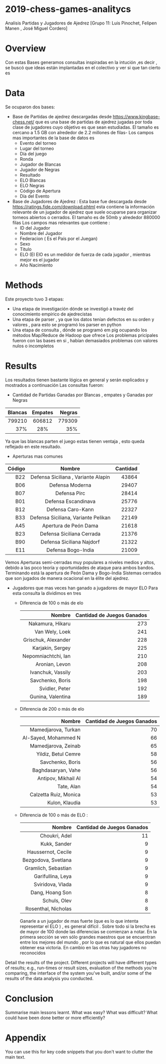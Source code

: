 # 2019-chess-games-analitycs
Analisis Partidas y Jugadores de Ajedrez [Grupo 11: Luis Pinochet, Felipen Manen , José Miguel Cordero]
# Overview
Con estas Bases generamos consultas inspiradas en la intución ,es decir , se buscó que ideas están implantadas en el colectivo y ver si que tan cierto es

# Data

Se ocuparon dos bases:
* Base de Partidas de ajedrez descargadas desde https://www.kingbase-chess.net/ que es una base de partidas de ajedrez jugadas por toda clase de jugadores cuyo objetivo es que sean estudiadas.
El tamaño es cercano a 1.5 GB con alrededor de 2.2 millones de filas-
Los campos mas importantes de la base de datos es 
  * Evento del torneo 
  * Lugar del torneo
  * Día del juego 
  * Ronda 
  * Jugador de Blancas 
  * Jugador de Negras 
  * Resultado
  * ELO Blancas
  * ELO Negras 
  * Código de Apertura 
  * Día del Evento
*  Base de Jugadores de Ajedrez :
 Esta base fue descargada desde https://ratings.fide.com/download.phtml  esta contiene la información relevante de un jugador de ajedrez que suele ocuparse para organizar torneos abiertos o cerrados.
El tamaño es de 50mb y alrededor 880000 filas
 Los campos mas relevantes que contiene :
    * ID del Jugador
    * Nombre del Jugador
    * Federacion ( Es el País por el Juegan)
    * Sexo
    * Titulo 
    * ELO (El ElO es un medidor de fuerza de cada jugador , mientras  mejor es el jugador 
    * Año Nacimiento 
 
   

# Methods

Este proyecto tuvo 3 etapas:
  * Una etapa de investigación dónde se investigó a travéz del conocimiento empírico de ajedrecistas
  * Una etapa de parser , ya que los datos tenían defectos en su orden y valores , para esto se programó los parser en python
  * Una etapa de consulta , dónde se programó em pig ocupando los métodos Map/Reduce  de Hadoop que ofrece
  Los problemas pricipales fueron con las bases en si , habían demasiados problemas con valores nulos o incompletos
  
# Results

Los resultados tienen bastante lógica en general y serán explicados y mostrados a continuación
Las consultas fueron:
* Cantidad de Partidas Ganadas por Blancas , empates y Ganadas por Negras

| Blancas  |      Empates  | Negras|
|---------:|:-------------:|------:|
| 799210   |  606812       | 779309|
| 37%      |    28%        |   35% |

Ya que las blancas parten el juego estas tienen ventaja , esto queda reflejado en este resultado.
* Aperturas mas comunes 

| Código   |      Nombre   | Cantidad|
|---------:|:-------------:|--------:|
| B22      |Defensa Siciliana , Variante Alapin               | 43864   |           
| B06      |Defensa Moderna               |29407         |           
| B07      |Defensa Pirc              |28414         |           
| B01      |Defensa Escandinava               |25776         |           
| B12      |Defensa Caro-Kann               |22327         |           
| B33      |Defensa Siciliana, Variante Pelikan               |22149         |        
| A45      |Apertura de Peón Dama               |21618         |           
| B23      |Defensa Siciliana Cerrada               | 21376        |           
| B90      |Defensa Siciliana Najdorf               |21322         |           
| E11      |Defensa Bogo-India               | 21009        |           

Vemos Aperturas semi-cerradas muy populares a niveles medios y altos, debido a las poco teoría y oportunidades de ataque 
para ambos bandos.
Terminando está la apertura de Peón Dama y Bogo-India Sistemas cerrados que son jugados de manera ocacional en la élite del ajedrez.

* Jugadores que mas veces han ganado a jugadores de mayor ELO 
Para esta consulta la dividimos en tres
  * Diferencia de 100 o más  de elo 
  
  
    | Nombre | Cantidad de Juegos Ganados|
    |-------:|--------------------------:|
    |Nakamura, Hikaru |273 |
    |Van Wely, Loek |241 |
    |Grischuk, Alexander |228|
    |Karjakin, Sergey |225 |
    |Nepomniachtchi, Ian |210 |
    |Aronian, Levon |208 |
    |Ivanchuk, Vassily |203 |
    | Savchenko, Boris |198 |
    | Svidler, Peter |192 |
    |Gunina, Valentina |189 |
    
    
  * Diferencia de 200 o más  de elo 
       
 
       | Nombre | Cantidad de Juegos Ganados|
       |-------:|--------------------------:|   
       |Mamedjarova, Turkan |70|
       |Al-Sayed, Mohammed N |66 |
       |Mamedjarova, Zeinab |65 |
       |Yildiz, Betul Cemre| 58 |
       |Savchenko, Boris |56 |
       |Baghdasaryan, Vahe|56|
       |Antipov, Mikhail Al|54|
       |Tate, Alan|54|
       |Calzetta Ruiz, Monica|53|
       |Kulon, Klaudia|53|
  
  
  * Diferencia de 100 o más de ELO :

      | Nombre | Cantidad de Juegos Ganados|
      |-------:|--------------------------:|
      |Choukri, Adel|11|
      |Kukk, Sander|9|
      |Haussernot, Cecile|9|
      |Bezgodova, Svetlana|9|
      |Gramlich, Sebastian|9|
      |Garifullina, Leya|9|
      |Sviridova, Vlada|9|
      |Dang, Hoang Son|8|
      |Schuls, Olev|8|
      |Rosenthal, Nicholas|8|
       
       
       
     Ganarle a un jugador de mas fuerte (que es lo que intenta representar el ELO ) , es general difícil .
     Sobre todo si la brecha es de mayor de 100 donde las diferencias se comienzan a notar.
     En la primera sección se ven sólo grandes maestros que se encuentran entre los mejores del mundo , por lo que es natural que ellos 
     puedan obtener esa victoria.
     En cambio en las otras hay jugadores no reconocidos
     





Detail the results of the project. Different projects will have different types of results; e.g., run-times or result sizes, evaluation of the methods you're comparing, the interface of the system you've built, and/or some of the results of the data analysis you conducted.

# Conclusion

Summarise main lessons learnt. What was easy? What was difficult? What could have been done better or more efficiently?

# Appendix

You can use this for key code snippets that you don't want to clutter the main text.
